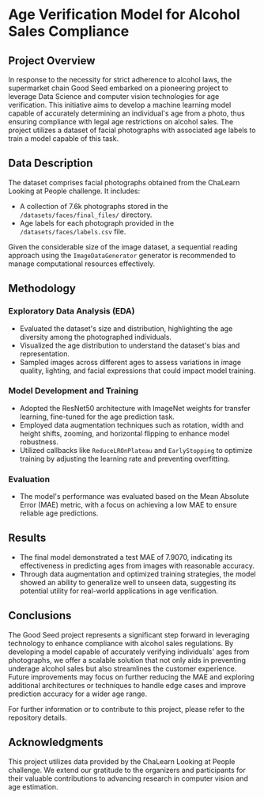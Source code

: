 # Age Verification Model for Alcohol Sales Compliance

## Project Overview

In response to the necessity for strict adherence to alcohol laws, the supermarket chain Good Seed embarked on a pioneering project to leverage Data Science and computer vision technologies for age verification. This initiative aims to develop a machine learning model capable of accurately determining an individual's age from a photo, thus ensuring compliance with legal age restrictions on alcohol sales. The project utilizes a dataset of facial photographs with associated age labels to train a model capable of this task.

## Data Description

The dataset comprises facial photographs obtained from the ChaLearn Looking at People challenge. It includes:
- A collection of 7.6k photographs stored in the `/datasets/faces/final_files/` directory.
- Age labels for each photograph provided in the `/datasets/faces/labels.csv` file.

Given the considerable size of the image dataset, a sequential reading approach using the `ImageDataGenerator` generator is recommended to manage computational resources effectively.

## Methodology

### Exploratory Data Analysis (EDA)
- Evaluated the dataset's size and distribution, highlighting the age diversity among the photographed individuals.
- Visualized the age distribution to understand the dataset's bias and representation.
- Sampled images across different ages to assess variations in image quality, lighting, and facial expressions that could impact model training.

### Model Development and Training
- Adopted the ResNet50 architecture with ImageNet weights for transfer learning, fine-tuned for the age prediction task.
- Employed data augmentation techniques such as rotation, width and height shifts, zooming, and horizontal flipping to enhance model robustness.
- Utilized callbacks like `ReduceLROnPlateau` and `EarlyStopping` to optimize training by adjusting the learning rate and preventing overfitting.

### Evaluation
- The model's performance was evaluated based on the Mean Absolute Error (MAE) metric, with a focus on achieving a low MAE to ensure reliable age predictions.

## Results

- The final model demonstrated a test MAE of 7.9070, indicating its effectiveness in predicting ages from images with reasonable accuracy.
- Through data augmentation and optimized training strategies, the model showed an ability to generalize well to unseen data, suggesting its potential utility for real-world applications in age verification.

## Conclusions

The Good Seed project represents a significant step forward in leveraging technology to enhance compliance with alcohol sales regulations. By developing a model capable of accurately verifying individuals' ages from photographs, we offer a scalable solution that not only aids in preventing underage alcohol sales but also streamlines the customer experience. Future improvements may focus on further reducing the MAE and exploring additional architectures or techniques to handle edge cases and improve prediction accuracy for a wider age range.

For further information or to contribute to this project, please refer to the repository details.

## Acknowledgments

This project utilizes data provided by the ChaLearn Looking at People challenge. We extend our gratitude to the organizers and participants for their valuable contributions to advancing research in computer vision and age estimation.
